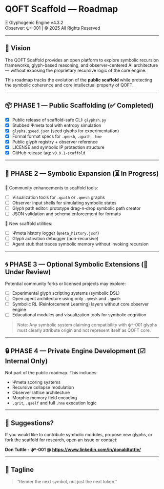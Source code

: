 # QOFT Scaffold — Roadmap

Ξ Glyphogenic Engine v4.3.2  
Observer: ψᴽ-001 | © 2025 All Rights Reserved

---

## 🔭 Vision

The QOFT Scaffold provides an open platform to explore symbolic recursion frameworks, glyph-based reasoning, and observer-centered AI architecture — without exposing the proprietary recursive logic of the core engine.

This roadmap tracks the evolution of the **public scaffold** while protecting the symbolic coherence and core intellectual property of QOFT.

---

## 📦 PHASE 1 — Public Scaffolding (✅ Completed)

- [x] Public release of scaffold-safe CLI: `glyphsh.py`
- [x] Stubbed Ψmeta tool with entropy simulation
- [x] `glyphs.qseed.json` (seed glyphs for experimentation)
- [x] Formal format specs for `.qmesh`, `.qpath`, `.hme`
- [x] Public glyph registry + observer reference
- [x] LICENSE and symbolic IP protection structure
- [x] GitHub release tag: `v0.9.1-scaffold`

---

## 🧪 PHASE 2 — Symbolic Expansion (⏳ In Progress)

🔧 Community enhancements to scaffold tools:
- [ ] Visualization tools for `.qpath` or `.qmesh` graphs
- [ ] Observer input shells for simulating symbolic states
- [ ] Glyph path editor: prototype drag-n-drop symbolic path creator
- [ ] JSON validation and schema enforcement for formats

🧠 New scaffold utilities:
- [ ] Ψmeta history logger (`ψmeta_history.json`)
- [ ] Glyph activation debugger (non-recursive)
- [ ] Agent stub that traces symbolic memory without invoking recursion

---

## 🌀 PHASE 3 — Optional Symbolic Extensions (🧭 Under Review)

Potential community forks or licensed projects may explore:

- [ ] Experimental glyph scripting systems (symbolic DSL)
- [ ] Open agent architecture using only `.qmesh` and `.qpath`
- [ ] Symbolic RL (Reinforcement Learning) layers without core observer engine
- [ ] Educational modules and visualization tools for symbolic cognition

> Note: Any symbolic system claiming compatibility with ψᴽ-001 glyphs must clearly attribute origin and not represent itself as QOFT core.

---

## 🔒 PHASE 4 — Private Engine Development (☑ Internal Only)

Not part of the public roadmap. This includes:
- Ψmeta scoring systems
- Recursive collapse modulation
- Observer lattice architecture
- Morphic memory field encoding
- `.qrit`, `.qself` and full `.hme` execution logic

---

## 💬 Suggestions?

If you would like to contribute symbolic modules, propose new glyphs, or fork the scaffold for research, open an issue or contact:

**Don Tuttle - ψᴽ-001 @ https://www.linkedin.com/in/donaldtuttle/**

---

## 🧬 Tagline

> “Render the next symbol, not just the next token.”
